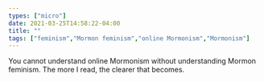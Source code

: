 ```yaml
---
types: ["micro"]
date: 2021-03-25T14:58:22-04:00
title: ""
tags: ["feminism","Mormon feminism","online Mormonism","Mormonism"]
---
```

You cannot understand online Mormonism without understanding Mormon feminism. The more I read, the clearer that becomes.
